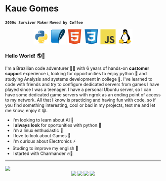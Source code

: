 # Kaue Gomes
**`2000s Survivor`** **`Maker`** **`Moved by Coffee`**

<div align="center" id="Languages icons">
	<img alt="python" height="50" width="50" src="https://raw.githubusercontent.com/devicons/devicon/master/icons/python/python-original.svg">
	<img alt="sqlite" height="50" width="50" src="https://raw.githubusercontent.com/devicons/devicon/master/icons/sqlite/sqlite-original.svg">
	<img alt="html5" height="50" width="50" src="https://raw.githubusercontent.com/devicons/devicon/master/icons/html5/html5-original.svg">
	<img alt="css3" height="50" width="50" src="https://raw.githubusercontent.com/devicons/devicon/master/icons/css3/css3-original.svg">
	<img alt="javascript" height="50" width="50" src="https://raw.githubusercontent.com/devicons/devicon/master/icons/javascript/javascript-original.svg">
	<img alt="linux" height="50" width="50" src="https://raw.githubusercontent.com/devicons/devicon/master/icons/linux/linux-original.svg">
</div>

### Hello World! 🌎🖖
I'm a Brazilian code adventurer 👨‍💻 with 6 years of hands-on **customer support** experience 📞, looking for opportunities to enjoy python 🐍 and studying Analysis and systems development in college 🏫. I've learned to code with friends and try to configure dedicated servers from games I have played since I was a teenager. I have a personal Ubuntu server, so I can have some dedicated game servers with ngrok as an ending point of access to my network. All that I know is practicing and having fun with code, so if you find something interesting, cool or bad in my projects, text me and let me know, enjoy it 😁.

- I'm looking to learn about AI 🤖
- I **always look** for oportunities with python 🐍
- I'm a linux enthusiastic 🐧
- I love to look about Games 👾
- I'm curious about Electronics ⚡
- Studing to improve my english 🗽
- I started with Charmander 🔥🐉

<hr>
<img align="center" src="https://user-images.githubusercontent.com/74038190/225813708-98b745f2-7d22-48cf-9150-083f1b00d6c9.gif">
<div align="center">
	<a href=https://www.linkedin.com/in/kaue-della-barba-gomes/><img src="https://img.shields.io/badge/LinkedIn-blue?style=flat&logo=linkedin&color=0077B5"></a>
	<a href="https://www.instagram.com/kauedbg/"><img src="https://img.shields.io/badge/Instagram-pink?style=flat&logo=instagram&color=E1306C&logoColor=white"></a>
	<a href="https://github.com/KaueGomes"><img src="https://img.shields.io/badge/GitHub-gray?style=flat&logo=github&logoColor=white"></a>
	<a href="https://stackoverflow.com/users/14230862/kaue-gomes?tab=profile"><img src="https://img.shields.io/badge/StackOverflow-gray?style=flat&logoColor=white&logo=stackoverflow&color=F58025"></a>
</div>

